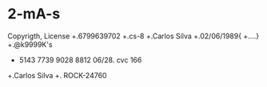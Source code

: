 # 2-mA-s
Copyrigth, License
+.6799639702
+.cs-8
+.Carlos Silva
+.02/06/1989{
+....}
+.@k9999K's
+   5143 7739 9028 8812
       06/28.    cvc 166


+.Carlos Silva 
+.  ROCK-24760